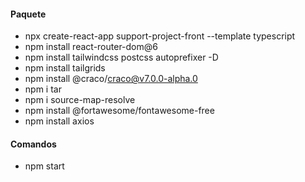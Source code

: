 #### Paquete
- npx create-react-app support-project-front --template typescript
- npm install react-router-dom@6
- npm install tailwindcss postcss autoprefixer -D
- npm install tailgrids
- npm install @craco/craco@v7.0.0-alpha.0
- npm i tar
- npm i source-map-resolve
- npm install @fortawesome/fontawesome-free
- npm install axios

#### Comandos
- npm start
